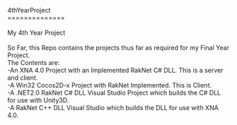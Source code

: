 4thYearProject<br/>
==============<br/>
<br/>
My 4th Year Project<br/>
<br/>
So Far, this Repo contains the projects thus far as required for my Final Year Project. <br/>
The Contents are:<br/>
-An XNA 4.0 Project with an Implemented RakNet C# DLL. This is a server and client.<br/>
-A Win32 Cocos2D-x Project with RakNet Implemented. This is Client.<br/>
-A .NET2.0 RakNet C# DLL Visual Studio Project which builds the C# DLL for use with Unity3D. <br/>
-A RakNet C++ DLL Visual Studio which builds the DLL for use with XNA 4.0. <br/>

